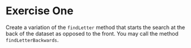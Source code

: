# Exercise One

Create a variation of the `findLetter` method that starts the search at the back of the dataset as opposed to the front. You may call the method `findLetterBackwards`.